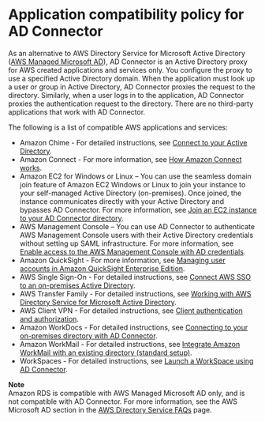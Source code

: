 # Application compatibility policy for AD Connector<a name="ad_connector_app_compatibility"></a>

As an alternative to AWS Directory Service for Microsoft Active Directory \([AWS Managed Microsoft AD](directory_microsoft_ad.md)\), AD Connector is an Active Directory proxy for AWS created applications and services only\. You configure the proxy to use a specified Active Directory domain\. When the application must look up a user or group in Active Directory, AD Connector proxies the request to the directory\. Similarly, when a user logs in to the application, AD Connector proxies the authentication request to the directory\. There are no third\-party applications that work with AD Connector\.

The following is a list of compatible AWS applications and services:
+ Amazon Chime \- For detailed instructions, see [Connect to your Active Directory](https://docs.aws.amazon.com/chime/latest/ag/active_directory.html)\.
+ Amazon Connect \- For more information, see [How Amazon Connect works](https://docs.aws.amazon.com/connect/latest/adminguide/what-is-amazon-connect.html#amazon-connect-fundamentals)\.
+ Amazon EC2 for Windows or Linux – You can use the seamless domain join feature of Amazon EC2 Windows or Linux to join your instance to your self\-managed Active Directory \(on\-premises\)\. Once joined, the instance communicates directly with your Active Directory and bypasses AD Connector\. For more information, see [Join an EC2 instance to your AD Connector directory](ad_connector_join_instance.md)\.
+ AWS Management Console – You can use AD Connector to authenticate AWS Management Console users with their Active Directory credentials without setting up SAML infrastructure\. For more information, see [Enable access to the AWS Management Console with AD credentials](ms_ad_management_console_access.md)\.
+ Amazon QuickSight \- For more information, see [Managing user accounts in Amazon QuickSight Enterprise Edition](https://docs.aws.amazon.com/quicksight/latest/user/managing-users-enterprise.html)\.
+ AWS Single Sign\-On \- For detailed instructions, see [Connect AWS SSO to an on\-premises Active Directory](https://docs.aws.amazon.com/singlesignon/latest/userguide/connectawsad.html)\.
+ AWS Transfer Family \- For detailed instructions, see [Working with AWS Directory Service for Microsoft Active Directory](https://docs.aws.amazon.com/transfer/latest/userguide/directory-services-users.html)\.
+ AWS Client VPN \- For detailed instructions, see [Client authentication and authorization](https://docs.aws.amazon.com/vpn/latest/clientvpn-admin/authentication-authorization.html)\.
+ Amazon WorkDocs \- For detailed instructions, see [Connecting to your on\-premises directory with AD Connector](https://docs.aws.amazon.com/workdocs/latest/adminguide/connect_directory_connector.html)\.
+ Amazon WorkMail \- For detailed instructions, see [Integrate Amazon WorkMail with an existing directory \(standard setup\)](https://docs.aws.amazon.com/workmail/latest/adminguide/premises_directory.html)\.
+ WorkSpaces \- For detailed instructions, see [Launch a WorkSpace using AD Connector](https://docs.aws.amazon.com/workspaces/latest/adminguide/launch-workspace-ad-connector.html)\. 

**Note**  
Amazon RDS is compatible with AWS Managed Microsoft AD only, and is not compatible with AD Connector\. For more information, see the AWS Microsoft AD section in the [AWS Directory Service FAQs](https://aws.amazon.com/directoryservice/faqs/#microsoft-ad) page\. 